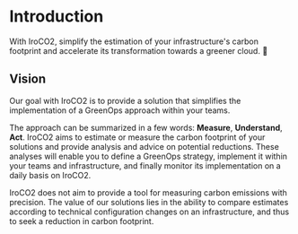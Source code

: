 # Introduction

With IroCO2, simplify the estimation of your infrastructure's carbon footprint and accelerate its transformation towards a greener cloud. 🌱

## Vision

Our goal with IroCO2 is to provide a solution that simplifies the implementation of a GreenOps approach within your teams. 

The approach can be summarized in a few words: **Measure**, **Understand**, **Act**. 
IroCO2 aims to estimate or measure the carbon footprint of your solutions
and provide analysis and advice on potential reductions.
These analyses will enable you to define a GreenOps strategy, implement it within your teams and infrastructure, and finally monitor its implementation on a daily basis on IroCO2.

IroCO2 does not aim to provide a tool for measuring carbon emissions with precision. 
The value of our solutions lies in the ability to compare estimates according to technical configuration changes on an infrastructure, and thus to seek a reduction in carbon footprint.